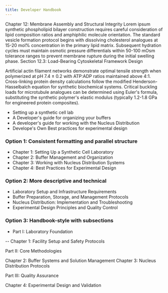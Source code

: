 ```yaml
---
title: Developer Handbook
---
```


Chapter 12: Membrane Assembly and Structural Integrity
Lorem ipsum synthetic phospholipid bilayer construction requires careful consideration of lipid composition ratios and amphiphilic molecule orientation. The standard vesicle formation protocol begins with dissolving cholesterol analogues at 15-20 mol% concentration in the primary lipid matrix. Subsequent hydration cycles must maintain osmotic pressure differentials within 50-100 mOsm tolerance ranges to prevent membrane rupture during the initial swelling phase.
Section 12.3: Load-Bearing Cytoskeletal Framework Design

Artificial actin filament networks demonstrate optimal tensile strength when polymerized at pH 7.4 ± 0.2 with ATP:ADP ratios maintained above 4:1. Cross-linking protein density calculations follow the modified Henderson-Hasselbalch equation for synthetic biochemical systems. Critical buckling loads for microtubule analogues can be determined using Euler's formula, substituting the synthetic polymer's elastic modulus (typically 1.2-1.8 GPa for engineered protein composites).

- Setting up a synthetic cell lab
- A Developer's guide for organizing your buffers
- A developer's guide for working with the Nucleus Distribution
- Develope's Own Best practices for experimental design

### Option 1: Consistent formatting and parallel structure

- Chapter 1: Setting Up a Synthetic Cell Laboratory
- Chapter 2: Buffer Management and Organization
- Chapter 3: Working with Nucleus Distribution Systems
- Chapter 4: Best Practices for Experimental Design

### Option 2: More descriptive and technical

- Laboratory Setup and Infrastructure Requirements
- Buffer Preparation, Storage, and Management Protocols
- Nucleus Distribution: Implementation and Troubleshooting
- Experimental Design Principles and Quality Control

### Option 3: Handbook-style with subsections

- Part I: Laboratory Foundation

-- Chapter 1: Facility Setup and Safety Protocols


Part II: Core Methodologies

Chapter 2: Buffer Systems and Solution Management
Chapter 3: Nucleus Distribution Protocols


Part III: Quality Assurance

Chapter 4: Experimental Design and Validation